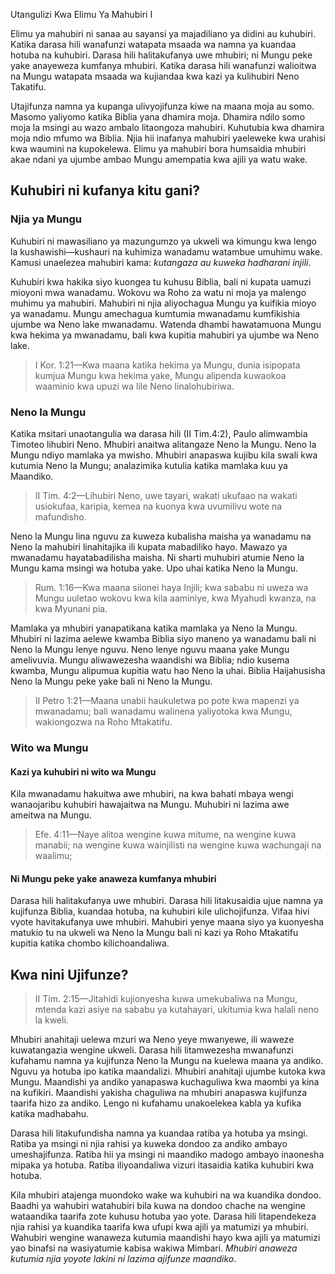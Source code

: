 Utangulizi Kwa Elimu Ya Mahubiri I

Elimu ya mahubiri ni sanaa au sayansi ya majadiliano ya didini au kuhubiri. Katika darasa hili wanafunzi watapata msaada wa namna ya kuandaa hotuba na kuhubiri. Darasa hili halitakufanya uwe mhubiri; ni Mungu peke yake anayeweza kumfanya mhubiri. Katika darasa hili wanafunzi walioitwa na Mungu watapata msaada wa kujiandaa kwa kazi ya kulihubiri Neno Takatifu. 

Utajifunza namna ya kupanga ulivyojifunza kiwe na maana moja au somo. Masomo yaliyomo katika Biblia yana dhamira moja. Dhamira ndilo somo moja la msingi au wazo ambalo litaongoza mahubiri. Kuhutubia kwa dhamira moja ndio mfumo wa Biblia. Njia hii inafanya mahubiri yaeleweke kwa urahisi kwa waumini na kupokelewa. Elimu ya mahubiri bora humsaidia mhubiri akae ndani ya ujumbe ambao Mungu amempatia kwa ajili ya watu wake.

## Kuhubiri ni kufanya kitu gani?

### Njia ya Mungu

Kuhubiri ni mawasiliano ya mazungumzo ya ukweli wa kimungu kwa lengo la kushawishi&mdash;kushauri na kuhimiza wanadamu watambue umuhimu wake. Kamusi unaelezea mahubiri kama: _kutangaza au kuweka hadharani injili_.

Kuhubiri kwa hakika siyo kuongea tu kuhusu Biblia, bali ni kupata uamuzi mioyoni mwa wanadamu. Wokovu wa Roho za watu ni moja ya malengo muhimu ya mahubiri. Mahubiri ni njia aliyochagua Mungu ya kuifikia mioyo ya wanadamu. Mungu amechagua kumtumia mwanadamu kumfikishia ujumbe wa Neno lake mwanadamu. Watenda dhambi hawatamuona Mungu kwa hekima ya mwanadamu, bali kwa kupitia mahubiri ya ujumbe wa Neno lake.

> I Kor. 1:21&mdash;Kwa maana katika hekima ya Mungu, dunia isipopata kumjua Mungu kwa hekima yake, Mungu alipenda kuwaokoa waaminio kwa upuzi wa lile Neno linalohubiriwa.

### Neno la Mungu

Katika msitari unaotangulia wa darasa hili (II Tim.4:2), Paulo alimwambia Timoteo lihubiri Neno. Mhubiri anaitwa alitangaze Neno la Mungu. Neno la Mungu ndiyo mamlaka ya mwisho. Mhubiri anapaswa kujibu kila swali kwa kutumia Neno la Mungu; analazimika kutulia katika mamlaka kuu ya Maandiko.

> II Tim. 4:2&mdash;Lihubiri Neno, uwe tayari, wakati ukufaao na wakati usiokufaa, karipia, kemea na kuonya kwa uvumilivu wote na mafundisho.
		 
Neno la Mungu lina nguvu za kuweza kubalisha maisha ya wanadamu na Neno la mahubiri linahitajika ili kupata mabadiliko hayo. Mawazo ya mwanadamu hayatabadilisha maisha. Ni sharti muhubiri atumie Neno la Mungu kama msingi wa hotuba yake. Upo uhai katika Neno la Mungu.

> Rum. 1:16&mdash;Kwa maana siionei haya Injili; kwa sababu ni uweza wa Mungu uuletao wokovu kwa kila aaminiye, kwa Myahudi kwanza, na kwa Myunani pia.

Mamlaka ya mhubiri yanapatikana katika mamlaka ya Neno la Mungu. Mhubiri ni lazima aelewe kwamba Biblia siyo maneno ya wanadamu bali ni Neno la Mungu lenye nguvu. Neno lenye nguvu maana yake Mungu amelivuvia. Mungu aliwawezesha waandishi wa Biblia; ndio kusema kwamba, Mungu alipumua kupitia watu hao Neno la uhai. Biblia Haijahusisha Neno la Mungu peke yake bali ni Neno la Mungu.

> II Petro 1:21&mdash;Maana unabii haukuletwa po pote kwa mapenzi ya mwanadamu; bali wanadamu walinena yaliyotoka kwa Mungu, wakiongozwa na Roho Mtakatifu.
 	 
### Wito wa Mungu

#### Kazi ya kuhubiri ni wito wa Mungu

Kila mwanadamu hakuitwa awe mhubiri, na kwa bahati mbaya wengi wanaojaribu kuhubiri hawajaitwa na Mungu. Muhubiri ni lazima awe ameitwa na Mungu.

> Efe. 4:11&mdash;Naye alitoa wengine kuwa mitume, na wengine kuwa manabii; na wengine kuwa wainjilisti na wengine kuwa wachungaji na waalimu;

#### Ni Mungu peke yake anaweza kumfanya mhubiri
 
Darasa hili halitakufanya uwe mhubiri. Darasa hili litakusaidia ujue namna ya kujifunza Biblia, kuandaa hotuba, na kuhubiri kile ulichojifunza. Vifaa hivi vyote havitakufanya uwe mhubiri. Mahubiri yenye maana siyo ya kuonyesha matukio tu na ukweli wa Neno la Mungu bali ni kazi ya Roho Mtakatifu kupitia katika chombo kilichoandaliwa.
	
## Kwa nini Ujifunze?

> II Tim. 2:15&mdash;Jitahidi kujionyesha kuwa umekubaliwa na Mungu, mtenda kazi asiye na sababu ya kutahayari, ukitumia kwa halali neno la kweli.

Mhubiri anahitaji uelewa mzuri wa Neno yeye mwanyewe, ili waweze kuwatangazia wengine ukweli. Darasa hili litamwezesha mwanafunzi kufahamu namna ya kujifunza Neno la Mungu na kuelewa maana ya andiko. Nguvu ya hotuba ipo katika maandalizi. Mhubiri anahitaji ujumbe kutoka kwa Mungu. Maandishi ya andiko yanapaswa kuchaguliwa kwa maombi ya kina na kufikiri. Maandishi yakisha chaguliwa na mhubiri anapaswa kujifunza taarifa hizo za andiko. Lengo ni kufahamu unakoelekea kabla ya kufika katika madhabahu. 

Darasa hili litakufundisha namna ya kuandaa ratiba ya hotuba ya msingi. Ratiba ya msingi ni njia rahisi ya kuweka dondoo za andiko ambayo umeshajifunza. Ratiba hii ya msingi ni maandiko madogo ambayo inaonesha mipaka ya hotuba. Ratiba iliyoandaliwa vizuri itasaidia katika kuhubiri kwa hotuba. 

Kila mhubiri atajenga muondoko wake wa kuhubiri na wa kuandika dondoo. Baadhi ya wahubiri watahubiri bila kuwa na dondoo chache na wengine wataandika taarifa zote kuhusu hotuba yao yote. Darasa hili litapendekeza njia rahisi ya kuandika taarifa kwa ufupi kwa ajili ya matumizi ya mhubiri. Wahubiri wengine wanaweza kutumia maandishi hayo kwa ajili ya matumizi yao binafsi na wasiyatumie kabisa wakiwa Mimbari. _Mhubiri anaweza kutumia njia yoyote lakini ni lazima ajifunze maandiko_.